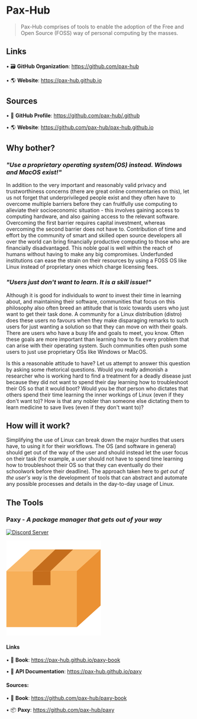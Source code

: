 # Pax-Hub 

> Pax-Hub comprises of tools to enable the adoption of the Free and Open Source (FOSS) way of personal computing by the masses.

## Links

• 🗃️ **GitHub Organization**: https://github.com/pax-hub

• :earth_americas: **Website**: https://pax-hub.github.io

## Sources

• :busts_in_silhouette: **GitHub Profile**: https://github.com/pax-hub/.github

• :earth_americas: **Website**: https://github.com/pax-hub/pax-hub.github.io

## Why bother?

### _"Use a proprietary operating system(OS) instead. Windows and MacOS exist!"_
In addition to the very important and reasonably valid privacy and trustworthiness concerns (there are great online commentaries on this), let us not forget that underprivileged people exist and they often have to overcome multiple barriers before they can fruitfully use computing to alleviate their socioeconomic situation - this involves gaining access to computing hardware, and also gaining access to the relevant software. 
Overcoming the first barrier requires capital investment, whereas overcoming the second barrier does not have to. 
Contribution of time and effort by the community of smart and skilled open source developers all over the world can bring financially productive computing to those who are financially disadvantaged. This noble goal is well within the reach of humans without having to make any big compromises. Underfunded institutions can ease the strain on their resources by using a FOSS OS like Linux instead of proprietary ones which charge licensing fees.

### _"Users just don't want to learn. It is a skill issue!"_
Although it is good for individuals to _want_ to invest their time in learning about, and maintaining their software, communities that focus on this philosophy also often breed an attitude that is toxic towards users who just want to get their task done. 
A community for a Linux distribution (distro) does these users no favours when they make disparaging remarks to such users for just wanting a solution so that they can move on with their goals.
There are users who have a busy life and goals to meet, you know. 
Often these goals are more important than learning how to fix every problem that can arise with their operating system. 
Such communities often push some users to just use proprietary OSs like Windows or MacOS.

Is this a reasonable attitude to have? 
Let us attempt to answer this question by asking some rhetorical questions.
Would you really admonish a researcher who is working hard to find a treatment for a deadly disease just because they did not want to spend their day learning how to troubleshoot their OS so that it would boot?
Would you be _that_ person who dictates that others spend their time learning the inner workings of Linux (even if they don't want to)? 
How is that any nobler than someone else dictating them to learn medicine to save lives (even if they don't want to)?

## How will it work?

Simplifying the use of Linux can break down the major hurdles that users have, to using it for their workflows.
The OS (and software in general) should get out of the way of the user and should instead let the user focus on their task (for example, a user should not have to spend time learning how to troubleshoot their OS so that they can eventually do their schoolwork before their deadline). 
The approach taken here to _get out of the user's way_ is the development of tools that can abstract and automate any possible processes and details in the day-to-day usage of Linux.

## The Tools

### Paxy - *A package manager that gets out of your way*

[![Discord Server](https://dcbadge.vercel.app/api/server/vFG57wDxsd?style=flat)](https://discord.gg/vFG57wDxsd)

![Paxy Logo](paxy_logo.png)

#### Links

• :blue_book: **Book**: https://pax-hub.github.io/paxy-book

• :bookmark_tabs: **API Documentation**: https://pax-hub.github.io/paxy

#### Sources:

• :blue_book: **Book**: https://github.com/pax-hub/paxy-book

• :package: **Paxy**: https://github.com/pax-hub/paxy 

